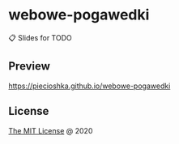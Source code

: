 # webowe-pogawedki

:clipboard: Slides for TODO

## Preview

<https://piecioshka.github.io/webowe-pogawedki>

## License

[The MIT License](http://piecioshka.mit-license.org) @ 2020

